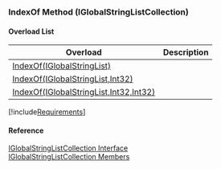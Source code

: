 ﻿### IndexOf Method (IGlobalStringListCollection)

#### Overload List

| Overload | Description |
| --- | --- |
| [IndexOf(IGlobalStringList)](fcSDK~FChoice.Foundation.Clarify.DataObjects.IGlobalStringListCollection~IndexOf(IGlobalStringList).md) |   |
| [IndexOf(IGlobalStringList,Int32)](fcSDK~FChoice.Foundation.Clarify.DataObjects.IGlobalStringListCollection~IndexOf(IGlobalStringList,Int32).md) |   |
| [IndexOf(IGlobalStringList,Int32,Int32)](fcSDK~FChoice.Foundation.Clarify.DataObjects.IGlobalStringListCollection~IndexOf(IGlobalStringList,Int32,Int32).md) |   |

[!include[Requirements](../partials/requirements.md)]



#### Reference

[IGlobalStringListCollection Interface](fcSDK~FChoice.Foundation.Clarify.DataObjects.IGlobalStringListCollection.md)  
[IGlobalStringListCollection Members](fcSDK~FChoice.Foundation.Clarify.DataObjects.IGlobalStringListCollection_members.md)
